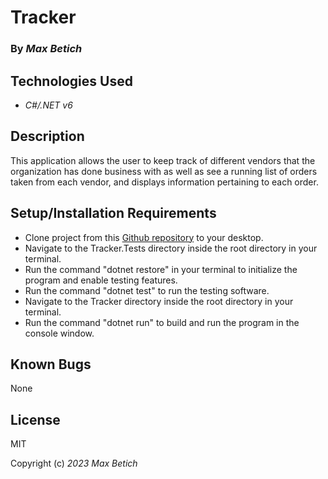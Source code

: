 # **Tracker**

### By _Max Betich_

## Technologies Used

* _C#/.NET v6_

## Description
This application allows the user to keep track of different vendors that the organization has done business with as well as see a running list of orders taken from each vendor, and displays information pertaining to each order.

## Setup/Installation Requirements
* Clone project from this [Github repository](https://github.com/MaxBetich/tracker.git) to your desktop.
* Navigate to the Tracker.Tests directory inside the root directory in your terminal.
* Run the command "dotnet restore" in your terminal to initialize the program and enable testing features.
* Run the command "dotnet test" to run the testing software.
* Navigate to the Tracker directory inside the root directory in your terminal.
* Run the command "dotnet run" to build and run the program in the console window.


## Known Bugs

None

## License

MIT

Copyright (c) _2023_ _Max Betich_